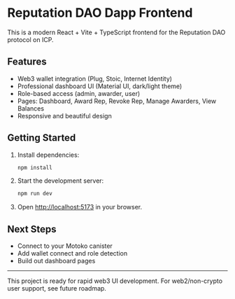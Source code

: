 # Reputation DAO Dapp Frontend

This is a modern React + Vite + TypeScript frontend for the Reputation DAO protocol on ICP.

## Features
- Web3 wallet integration (Plug, Stoic, Internet Identity)
- Professional dashboard UI (Material UI, dark/light theme)
- Role-based access (admin, awarder, user)
- Pages: Dashboard, Award Rep, Revoke Rep, Manage Awarders, View Balances
- Responsive and beautiful design

## Getting Started

1. Install dependencies:
   ```sh
   npm install
   ```
2. Start the development server:
   ```sh
   npm run dev
   ```
3. Open [http://localhost:5173](http://localhost:5173) in your browser.

## Next Steps
- Connect to your Motoko canister
- Add wallet connect and role detection
- Build out dashboard pages

---
This project is ready for rapid web3 UI development. For web2/non-crypto user support, see future roadmap.
